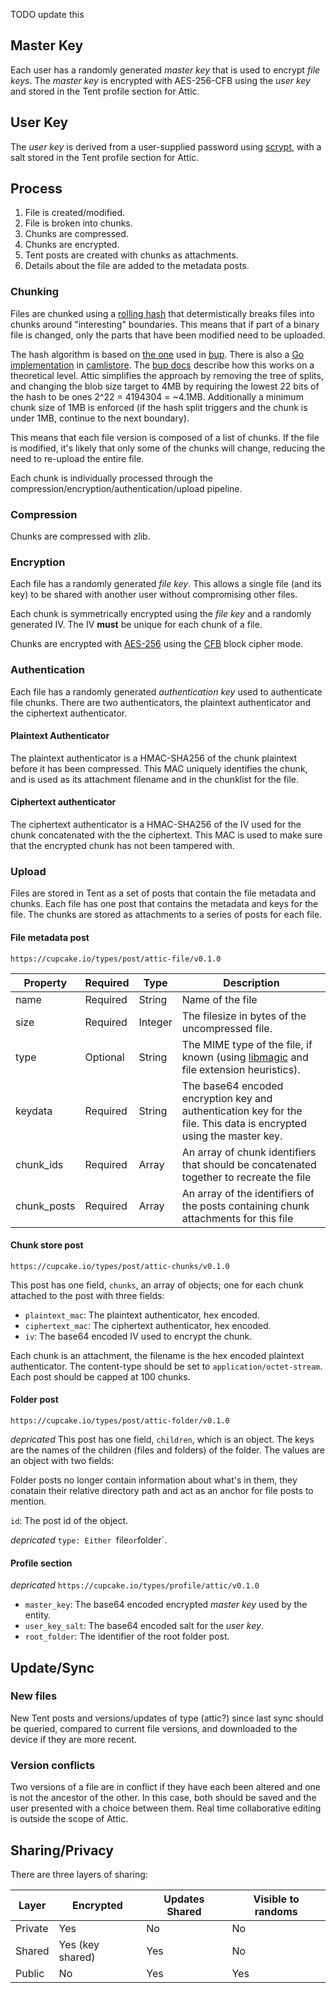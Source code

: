 TODO update this
## Master Key

Each user has a randomly generated *master key* that is used to encrypt *file
keys*. The *master key* is encrypted with AES-256-CFB using the *user key* and
stored in the Tent profile section for Attic.

## User Key

The *user key* is derived from a user-supplied password using
[scrypt](http://www.tarsnap.com/scrypt.html), with a salt stored in the Tent
profile section for Attic.

## Process

1. File is created/modified.
2. File is broken into chunks.
3. Chunks are compressed.
4. Chunks are encrypted.
5. Tent posts are created with chunks as attachments.
6. Details about the file are added to the metadata posts.

### Chunking

Files are chunked using a [rolling
hash](https://en.wikipedia.org/wiki/Rolling_hash) that determistically breaks
files into chunks around "interesting" boundaries. This means that if part of
a binary file is changed, only the parts that have been modified need to be
uploaded.

The hash algorithm is based on [the
one](https://github.com/apenwarr/bup/blob/master/lib/bup/bupsplit.c) used in
[bup](https://github.com/apenwarr/bup). There is also a [Go
implementation](http://camlistore.org/code/?p=camlistore.git;a=blob_plain;f=pkg/rollsum/rollsum.go;h=4a66d70551bbcd3fd307c50eb447f6a0a203f0dc;hb=HEAD)
in [camlistore](http://camlistore.org/). The [bup
docs](https://github.com/apenwarr/bup/blob/master/DESIGN#L92) describe how this
works on a theoretical level. Attic simplifies the approach by removing the tree
of splits, and changing the blob size target to 4MB by requiring the lowest 22
bits of the hash to be ones 2^22 = 4194304 = ~4.1MB. Additionally a minimum
chunk size of 1MB is enforced (if the hash split triggers and the chunk is under
1MB, continue to the next boundary).

This means that each file version is composed of a list of chunks. If the
file is modified, it's likely that only some of the chunks will change, reducing
the need to re-upload the entire file.

Each chunk is individually processed through the
compression/encryption/authentication/upload pipeline.

### Compression

Chunks are compressed with zlib.

### Encryption

Each file has a randomly generated *file key*. This allows a single file (and
its key) to be shared with another user without compromising other files.

Each chunk is symmetrically encrypted using the *file key* and a randomly
generated IV. The IV **must** be unique for each chunk of a file.

Chunks are encrypted with
[AES-256](http://en.wikipedia.org/wiki/Advanced_Encryption_Standard) using the
[CFB](http://en.wikipedia.org/wiki/Block_cipher_modes_of_operation#Cipher_feedback_.28CFB.29) block cipher mode.

### Authentication

Each file has a randomly generated *authentication key* used to authenticate file
chunks. There are two authenticators, the plaintext authenticator and the
ciphertext authenticator.

#### Plaintext Authenticator

The plaintext authenticator is a HMAC-SHA256 of the chunk plaintext before it
has been compressed. This MAC uniquely identifies the chunk, and is used as its
attachment filename and in the chunklist for the file.

#### Ciphertext authenticator

The ciphertext authenticator is a HMAC-SHA256 of the IV used for the chunk
concatenated with the the ciphertext. This MAC is used to make sure that the
encrypted chunk has not been tampered with.

### Upload

Files are stored in Tent as a set of posts that contain the file metadata and
chunks. Each file has one post that contains the metadata and keys for the file.
The chunks are stored as attachments to a series of posts for each file.

#### File metadata post

`https://cupcake.io/types/post/attic-file/v0.1.0`

Property | Required | Type | Description
-------- | -------- | ---- | -----------
name | Required | String | Name of the file
size | Required | Integer | The filesize in bytes of the uncompressed file.
type | Optional | String | The MIME type of the file, if known (using [libmagic](https://en.wikipedia.org/wiki/Libmagic) and file extension heuristics).
keydata | Required | String | The base64 encoded encryption key and authentication key for the file. This data is encrypted using the master key.
chunk_ids | Required | Array | An array of chunk identifiers that should be concatenated together to recreate the file
chunk_posts | Required | Array | An array of the identifiers of the posts containing chunk attachments for this file

#### Chunk store post

`https://cupcake.io/types/post/attic-chunks/v0.1.0`

This post has one field, `chunks`, an array of objects; one for each chunk attached to the post with three fields:

- `plaintext_mac`: The plaintext authenticator, hex encoded.
- `ciphertext_mac`: The ciphertext authenticator, hex encoded.
- `iv`: The base64 encoded IV used to encrypt the chunk.

Each chunk is an attachment, the filename is the hex encoded plaintext
authenticator. The content-type should be set to `application/octet-stream`.
Each post should be capped at 100 chunks.

#### Folder post

`https://cupcake.io/types/post/attic-folder/v0.1.0`

_depricated_
This post has one field, `children`, which is an object. The keys are the names
of the children (files and folders) of the folder. The values are an object with
two fields:

Folder posts no longer contain information about what's in them, they conatain their
relative directory path and act as an anchor for file posts to mention. 

`id`: The post id of the object.

_depricated_
`type: Either `file` or `folder`.

#### Profile section 

_depricated_
`https://cupcake.io/types/profile/attic/v0.1.0`

- `master_key`: The base64 encoded encrypted *master key* used by the entity.
- `user_key_salt`: The base64 encoded salt for the *user key*.
- `root_folder`: The identifier of the root folder post.


## Update/Sync

### New files

New Tent posts and versions/updates of type (attic?) since last sync should be
queried, compared to current file versions, and downloaded to the device if they
are more recent.

### Version conflicts

Two versions of a file are in conflict if they have each been altered and one is
not the ancestor of the other. In this case, both should be saved and the user
presented with a choice between them. Real time collaborative editing is outside
the scope of Attic.

## Sharing/Privacy

There are three layers of sharing:

Layer | Encrypted | Updates Shared | Visible to randoms
------------ | ------------- | ------------ | ------------
Private | Yes | No | No
Shared | Yes (key shared) | Yes | No
Public | No | Yes | Yes
